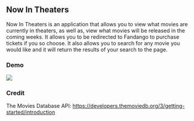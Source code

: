 ## Now In Theaters

Now In Theaters is an application that allows you to view what movies are currently in theaters, as well as, view what movies will be released in the coming weeks. It allows you to be redirected to Fandango to purchase tickets if you so choose. It also allows you to search for any movie you would like and it will return the results of your search to the page.

### Demo
![](https://github.com/lopezchris616/Now-In-Theaters/Now-In-Theaters.gif)

### Credit

The Movies Database API: https://developers.themoviedb.org/3/getting-started/introduction